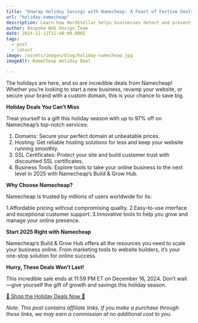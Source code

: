 ```yaml
---
title: "Unwrap Holiday Savings with Namecheap: A Feast of Festive Deals"
url: "holiday-namecheap"
description: Learn how NordStellar helps businesses detect and prevent cyber threats with features like data breach monitoring, account takeover prevention, and dark web scanning.
author: Bespoke Web Design Team
date: 2024-12-12T12:40:00.000Z
tags:
  - post
  - latest
image: /assets/images/blog/holiday-namecheap.jpg
imageAlt: NameCheap Holiday Deal

---
```

The holidays are here, and so are incredible deals from Namecheap! Whether you’re looking to start a new business, revamp your website, or secure your brand with a custom domain, this is your chance to save big.


**Holiday Deals You Can’t Miss**

Treat yourself to a gift this holiday season with up to 97% off on Namecheap’s top-notch services:

1. Domains: Secure your perfect domain at unbeatable prices.
2. Hosting: Get reliable hosting solutions for less and keep your website running smoothly.
3. SSL Certificates: Protect your site and build customer trust with discounted SSL certificates.
4. Business Tools: Explore tools to take your online business to the next level in 2025 with Namecheap’s Build & Grow Hub.

**Why Choose Namecheap?**

Namecheap is trusted by millions of users worldwide for its:

1.Affordable pricing without compromising quality.
2.Easy-to-use interface and exceptional customer support.
3.Innovative tools to help you grow and manage your online presence.

**Start 2025 Right with Namecheap**

Namecheap’s Build & Grow Hub offers all the resources you need to scale your business online. From marketing tools to website builders, it’s your one-stop solution for online success.

**Hurry, These Deals Won’t Last!**

This incredible sale ends at 11:59 PM ET on December 16, 2024. Don’t wait—give yourself the gift of growth and savings this holiday season.

<a href="https://namecheap.pxf.io/Kjov1a" target="_blank">🎁 Shop the Holiday Deals Now 🎁</a>

*Note: This post contains affiliate links. If you make a purchase through these links, we may earn a commission at no additional cost to you.*